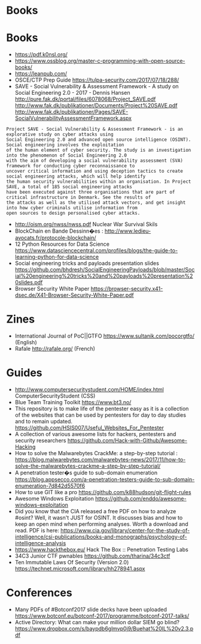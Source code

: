 Books
=====

# Books
* https://pdf.k0nsl.org/
* https://www.ossblog.org/master-c-programming-with-open-source-books/
* https://leanpub.com/
* OSCE/CTP Prep Guide https://tulpa-security.com/2017/07/18/288/
* SAVE - Social Vulnerability & Assessment Framework - A study on Social Engineering 2.0 - 2017 - Dennis Hansen http://pure.fak.dk/portal/files/6078068/Project_SAVE.pdf http://www.fak.dk/publikationer/Documents/Project%20SAVE.pdf http://www.fak.dk/publikationer/Pages/SAVE-SocialVulnerabilityAssessmentFramework.aspx
```
Project SAVE - Social Vulnerability & Assessment Framework - is an explorative study on cyber attacks using
Social Engineering 2.0 and advanced open source intelligence (OSINT). Social engineering involves the exploitation
of the human element of cyber security. The study is an investigation into the phenomenon of Social Engineering 2.0
with the aim of developing a social vulnerability assessment (SVA) framework for conducting cyber reconnaissance to
uncover critical information and using deception tactics to create social engineering attacks, which will help identify
the human security vulnerabilities within an organisation. In Project SAVE, a total of 185 social engineering attacks
have been executed against three organisations that are part of critical infrastructure in Denmark. See the results of
the attacks as well as the utilised attack vectors, and get insight into how cyber criminals utilise information from
open sources to design personalised cyber attacks.
```
* http://oism.org/nwss/nwss.pdf Nuclear War Survival Skils
* BlockChain en Bande Dessinn�es : http://www.ledieu-avocats.fr/protocole-blockchain/
* 12 Python Resources for Data Science https://www.datasciencecentral.com/profiles/blogs/the-guide-to-learning-python-for-data-science
* Social engineering tricks and payloads presentation slides https://github.com/bhdresh/SocialEngineeringPayloads/blob/master/Social%20engineering%20tricks%20and%20payloads%20presentation%20slides.pdf
* Browser Security White Paper https://browser-security.x41-dsec.de/X41-Browser-Security-White-Paper.pdf

# Zines
* International Journal of PoC||GTFO https://www.sultanik.com/pocorgtfo/ (English)
* Rafale http://rafale.org/ (French)

# Guides
* http://www.computersecuritystudent.com/HOME/index.html ComputerSecurityStudent (CSS)
* Blue Team Training Toolkit https://www.bt3.no/
* This repository is to make life of the pentester easy as it is a collection of the websites that can be used by pentesters for day to day studies and to remain updated. https://github.com/HSIS007/Useful_Websites_For_Pentester
* A collection of various awesome lists for hackers, pentesters and security researchers https://github.com/Hack-with-Github/Awesome-Hacking 
* How to solve the Malwarebytes CrackMe: a step-by-step tutorial : https://blog.malwarebytes.com/malwarebytes-news/2017/11/how-to-solve-the-malwarebytes-crackme-a-step-by-step-tutorial/
* A penetration tester�s guide to sub-domain enumeration https://blog.appsecco.com/a-penetration-testers-guide-to-sub-domain-enumeration-7d842d5570f6
* How to use GIT like a pro https://github.com/k88hudson/git-flight-rules
* Awesome Windows Exploitation https://github.com/enddo/awesome-windows-exploitation
* Did you know that the CIA released a free PDF on how to analyze #osint? Well, it wasn't JUST for OSINT. It discusses bias and how to keep an open mind when performing analyses. Worth a download and read. PDF is here: https://www.cia.gov/library/center-for-the-study-of-intelligence/csi-publications/books-and-monographs/psychology-of-intelligence-analysis
* https://www.hackthebox.eu/ Hack The Box :: Penetration Testing Labs
* 34C3 Junior CTF pwnables https://github.com/tharina/34c3ctf
* Ten Immutable Laws Of Security (Version 2.0) https://technet.microsoft.com/library/hh278941.aspx

# Conferences
* Many PDFs of #Botconf2017 slide decks have been uploaded https://www.botconf.eu/botconf-2017/programme/botconf-2017-talks/
* Active Directory: What can make your million dollar SIEM go blind? https://www.dropbox.com/s/baypdb6glmvp0j9/Buehat%20IL%20v2.3.pdf
